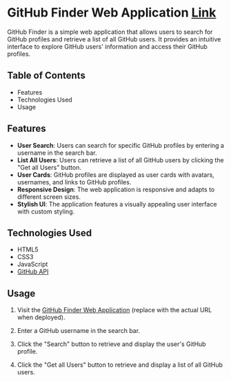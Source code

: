 # GitHub Finder Web Application [Link]()

GitHub Finder is a simple web application that allows users to search for GitHub profiles and retrieve a list of all GitHub users. It provides an intuitive interface to explore GitHub users' information and access their GitHub profiles.

## Table of Contents

- Features
- Technologies Used
- Usage

## Features

- **User Search**: Users can search for specific GitHub profiles by entering a username in the search bar.
- **List All Users**: Users can retrieve a list of all GitHub users by clicking the "Get all Users" button.
- **User Cards**: GitHub profiles are displayed as user cards with avatars, usernames, and links to GitHub profiles.
- **Responsive Design**: The web application is responsive and adapts to different screen sizes.
- **Stylish UI**: The application features a visually appealing user interface with custom styling.

## Technologies Used

- HTML5
- CSS3
- JavaScript
- [GitHub API](https://developer.github.com/v3/)

## Usage

1. Visit the [GitHub Finder Web Application](#) (replace with the actual URL when deployed).

2. Enter a GitHub username in the search bar.

3. Click the "Search" button to retrieve and display the user's GitHub profile.

4. Click the "Get all Users" button to retrieve and display a list of all GitHub users.

